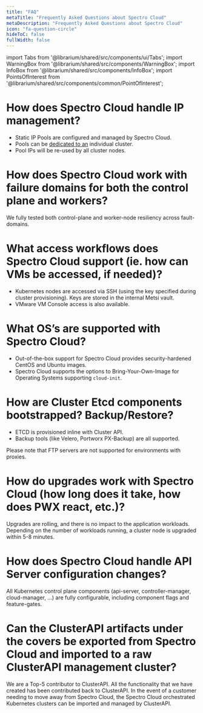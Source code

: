 ```yaml
---
title: "FAQ"
metaTitle: "Frequently Asked Questions about Spectro Cloud"
metaDescription: "Frequently Asked Questions about Spectro Cloud"
icon: "fa-question-circle"
hideToC: false
fullWidth: false
---
```


import Tabs from '@librarium/shared/src/components/ui/Tabs';
import WarningBox from '@librarium/shared/src/components/WarningBox';
import InfoBox from '@librarium/shared/src/components/InfoBox';
import PointsOfInterest from '@librarium/shared/src/components/common/PointOfInterest';

# How does Spectro Cloud handle IP management?

* Static IP Pools are configured and managed by Spectro Cloud.  
* Pools can be [dedicated to an](/clusters?clusterType=vmware_cluster#ipaddressmanagement) individual cluster.  
* Pool IPs will be re-used by all cluster nodes.  

# How does Spectro Cloud work with failure domains for both the control plane and workers?

We fully tested both control-plane and worker-node resiliency across fault-domains.

# What access workflows does Spectro Cloud support (ie. how can VMs be accessed, if needed)?

* Kubernetes nodes are accessed via SSH (using the key specified during cluster provisioning). Keys are stored in the internal Metsi vault.  
* VMware VM Console access is also available.  

# What OS’s are supported with Spectro Cloud?

* Out-of-the-box support for Spectro Cloud provides security-hardened CentOS and Ubuntu images.  
* Spectro Cloud supports the options to Bring-Your-Own-Image for Operating Systems supporting `cloud-init`.  

# How are Cluster Etcd components bootstrapped? Backup/Restore?

* ETCD is provisioned inline with Cluster API.  
* Backup tools (like Velero, Portworx PX-Backup) are all supported.  

<WarningBox>
Please note that FTP servers are not supported for environments with proxies.
</WarningBox>

# How do upgrades work with Spectro Cloud (how long does it take, how does PWX react, etc.)?

Upgrades are rolling, and there is no impact to the application workloads. Depending on the number of workloads running, a cluster node is upgraded within 5-8 minutes.  

# How does Spectro Cloud handle API Server configuration changes?

All Kubernetes control plane components (api-server, controller-manager, cloud-manager, …) are fully configurable, including component flags and feature-gates.  

# Can the ClusterAPI artifacts under the covers be exported from Spectro Cloud and imported to a raw ClusterAPI management cluster?

We are a Top-5 contributor to ClusterAPI. All the functionality that we have created has been contributed back to ClusterAPI. In the event of a customer needing to move away from Spectro Cloud, the Spectro Cloud orchestrated Kubernetes clusters can be imported and managed by ClusterAPI.  
